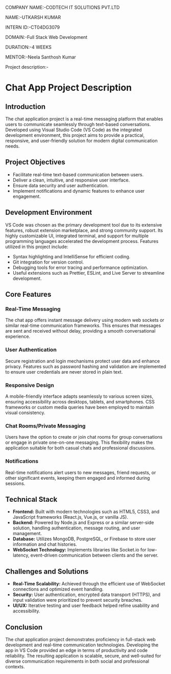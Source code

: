 COMPANY NAME:-CODTECH IT SOLUTIONS PVT.LTD

NAME:-UTKARSH KUMAR

INTERN ID:-CT04DG3079

DOMAIN:-Full Stack Web Development

DURATION:-4 WEEKS

MENTOR:-Neela Santhosh Kumar

Project description:-
# Chat App Project Description

## Introduction

The chat application project is a real-time messaging platform that enables users to communicate seamlessly through text-based conversations. Developed using Visual Studio Code (VS Code) as the integrated development environment, this project aims to provide a practical, responsive, and user-friendly solution for modern digital communication needs.

## Project Objectives

- Facilitate real-time text-based communication between users.
- Deliver a clean, intuitive, and responsive user interface.
- Ensure data security and user authentication.
- Implement notifications and dynamic features to enhance user engagement.

## Development Environment

VS Code was chosen as the primary development tool due to its extensive features, robust extension marketplace, and strong community support. Its highly customizable UI, integrated terminal, and support for multiple programming languages accelerated the development process. Features utilized in this project include:

- Syntax highlighting and IntelliSense for efficient coding.
- Git integration for version control.
- Debugging tools for error tracing and performance optimization.
- Useful extensions such as Prettier, ESLint, and Live Server to streamline development.

## Core Features

### Real-Time Messaging

The chat app offers instant message delivery using modern web sockets or similar real-time communication frameworks. This ensures that messages are sent and received without delay, providing a smooth conversational experience.

### User Authentication

Secure registration and login mechanisms protect user data and enhance privacy. Features such as password hashing and validation are implemented to ensure user credentials are never stored in plain text.

### Responsive Design

A mobile-friendly interface adapts seamlessly to various screen sizes, ensuring accessibility across desktops, tablets, and smartphones. CSS frameworks or custom media queries have been employed to maintain visual consistency.

### Chat Rooms/Private Messaging

Users have the option to create or join chat rooms for group conversations or engage in private one-on-one messaging. This flexibility makes the application suitable for both casual chats and professional discussions.

### Notifications

Real-time notifications alert users to new messages, friend requests, or other significant events, keeping them engaged and informed during sessions.

## Technical Stack

- **Frontend:** Built with modern technologies such as HTML5, CSS3, and JavaScript frameworks (React.js, Vue.js, or vanilla JS).
- **Backend:** Powered by Node.js and Express or a similar server-side solution, handling authentication, message routing, and user management.
- **Database:** Utilizes MongoDB, PostgreSQL, or Firebase to store user information and chat histories.
- **WebSocket Technology:** Implements libraries like Socket.io for low-latency, event-driven communication between clients and the server.

## Challenges and Solutions

- **Real-Time Scalability:** Achieved through the efficient use of WebSocket connections and optimized event handling.
- **Security:** User authentication, encrypted data transport (HTTPS), and input validation were prioritized to prevent security breaches.
- **UI/UX:** Iterative testing and user feedback helped refine usability and accessibility.

## Conclusion

The chat application project demonstrates proficiency in full-stack web development and real-time communication technologies. Developing the app in VS Code provided an edge in terms of productivity and code reliability. The resulting application is scalable, secure, and well-suited for diverse communication requirements in both social and professional contexts.

